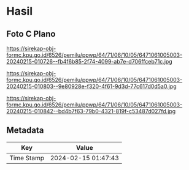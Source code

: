 # Hasil

## Foto C Plano

https://sirekap-obj-formc.kpu.go.id/6526/pemilu/ppwp/64/71/06/10/05/6471061005003-20240215-010726--fb4f6b85-2f74-4099-ab7e-d706ffceb71c.jpg

https://sirekap-obj-formc.kpu.go.id/6526/pemilu/ppwp/64/71/06/10/05/6471061005003-20240215-010803--9e80928e-f320-4f61-9d3d-77c617d0d5a0.jpg

https://sirekap-obj-formc.kpu.go.id/6526/pemilu/ppwp/64/71/06/10/05/6471061005003-20240215-010842--bd4b7f63-79b0-4321-819f-c53487d027fd.jpg


## Metadata

| Key        | Value               |
| ---------- | ------------------- |
| Time Stamp | 2024-02-15 01:47:43 |



